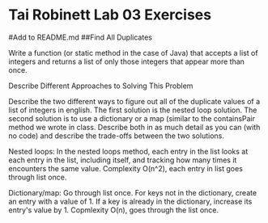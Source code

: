 # Tai Robinett Lab 03 Exercises

#Add to README.md
##Find All Duplicates

Write a function (or static method in the case of Java) that accepts a list of integers and returns a list of only those integers that appear more than once.


Describe Different Approaches to Solving This Problem

Describe the two different ways to figure out all of the duplicate values of a list of integers in english. The first solution is the nested loop solution. The second solution is to use a dictionary or a map (similar to the containsPair method we wrote in class. Describe both in as much detail as you can (with no code) and describe the trade-offs between the two solutions.

Nested loops:
In the nested loops method, each entry in the list looks at each entry in the list, including itself, and tracking how many times it encounters the same value. 
Complexity O(n^2), each entry in list goes through list once.

Dictionary/map: 
Go through list once. For keys not in the dictionary, create an entry with a value of 1. If a key is already in the dictionary, increase its entry's value by 1.
Copmlexity O(n), goes through the list once.

